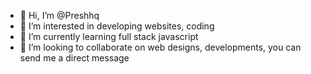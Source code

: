 - 👋 Hi, I’m @Preshhq
- 👀 I’m interested in developing websites, coding 
- 🌱 I’m currently learning full stack javascript
- 💞️ I’m looking to collaborate on web designs, developments, 
you can send me a direct message

<!---
Preshhq/Preshhq is a ✨ special ✨ repository because its `README.md` (this file) appears on your GitHub profile.
You can click the Preview link to take a look at your changes.
--->
